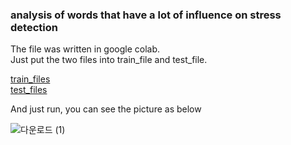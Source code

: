 ### analysis of words that have a lot of influence on stress detection

The file was written in google colab.  
Just put the two files into train_file and test_file.

[train_files](https://github.com/Haeun-Y/stress-detection/blob/main/dreaddit-train.csv)  
[test_files](https://github.com/Haeun-Y/stress-detection/blob/main/dreaddit-test.csv)

And just run, you can see the picture as below

![다운로드 (1)](https://user-images.githubusercontent.com/66423140/208301343-70c79f15-1346-41a5-acbc-29e06bb4a40e.png)

